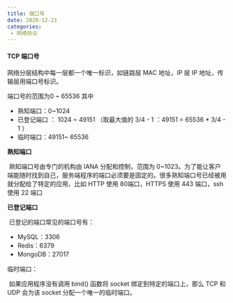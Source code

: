 ```yaml
---
title: 端口号
date: 2020-12-21
categories:
 - 网络协议
---
```


#### TCP 端口号

网络分层结构中每一层都一个唯一标识，如链路层 MAC 地址，IP 层 IP 地址，传输层用端口号标识。

端口号的范围为0 ~ 65536 其中

- 熟知端口：0~1024
- 已登记端口 ： 1024 ~ 49151 （取最大值的 3/4 - 1 ：49151 = 65536 * 3/4 - 1 ）
- 临时端口：49151~ 65536

**熟知端口**

​	熟知端口号由专门的机构由 IANA 分配和控制，范围为 0~1023。为了能让客户端能随时找到自己，服务端程序的端口必须要是固定的。很多熟知端口号已经被用就分配给了特定的应用，比如 HTTP 使用 80端口，HTTPS 使用 443 端口，ssh 使用 22 端口

**已登记端口**

​	已登记的端口常见的端口号有：

- MySQL：3306
- Redis：6379
- MongoDB：27017

临时端口：

​	如果应用程序没有调用 bind() 函数将 socket 绑定到特定的端口上，那么 TCP 和 UDP 会为该 socket 分配一个唯一的临时端口。